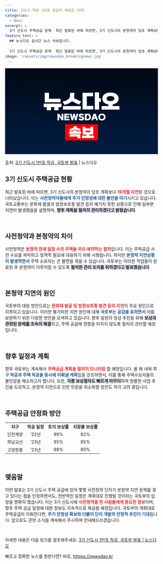 ```yaml
---
title: 신도시 착공 1만호 공급의 새로운 시대!
categories:
  - News
excerpt: >
  3기 신도시 주택공급 문제  최근 발표된 바에 따르면, 3기 신도시의 본청약이 당초 계획보다 19개월 지연된…
feature_text: >
  ## 뉴스다오 실시간 뉴스 속보입니다.

  3기 신도시 주택공급 문제  최근 발표된 바에 따르면, 3기 신도시의 본청약이 당초 계획보다 19개월 지연된…
image: '/assets/img/newsdao_breakingnews.jpg'
---
```


![뉴스다오 속보](/assets/img/newsdao_breakingnews.jpg)

<p>출처: <a href="httpss://newsdao.kr/4871" rel="dofollow">3기 신도시 1만호 착공, 국토부 발표</a> | 뉴스다오</p>

<h2 data-ke-size="size26">3기 신도시 주택공급 현황</h2>

<p data-ke-size="size16">최근 발표된 바에 따르면, 3기 신도시의 본청약이 당초 계획보다 <b><span style="color: #ee2323;">19개월 지연</span></b>된 것으로 나타났습니다. 이는 <b><span style="color: #1a5490;">사전청약자들에게 주거 안정성에 대한 불안을 야기</span></b>시키고 있습니다. 국토교통부는 문화재 발굴과 법정보호종 발견 등의 예기치 못한 상황으로 인해 일부분 지연이 발생했음을 설명하며, <b><span style="background-color: #21538527;">향후 계획을 철저히 관리하겠다고 밝혔습니다</span></b>.</p>

<p data-ke-size="size16">&nbsp;</p>

<h2 data-ke-size="size26">사전청약과 본청약의 차이</h2>

<p data-ke-size="size16">사전청약은 <b><span style="color: #ee2323;">본청약 전에 일정 수의 주택을 미리 예약하는 절차</span></b>입니다. 이는 주택공급 사전 수요를 파악하고 정책적 필요에 대응하기 위해 시행됩니다. 하지만 <b><span style="color: #1a5490;">본청약 지연상황이 발생하면서</span></b> 주택 소유자는 큰 불편을 겪을 수 있습니다. 국토부는 이러한 작업들이 완료된 후 본청약이 이루어질 수 있도록 <b><span style="background-color: #21538527;">철저한 관리 조치를 취하겠다고 발표했습니다</span></b>.</p>

<p data-ke-size="size16">&nbsp;</p>

<h2 data-ke-size="size26">본청약 지연의 원인</h2>

<p data-ke-size="size16">국토부의 대응 방안으로는 <b><span style="color: #ee2323;">문화재 발굴 및 법정보호종 발견 등의 지연</span></b>이 주요 원인으로 지목되고 있습니다. 이러한 불가피한 지연 원인에 대해 <b><span style="color: #1a5490;">국토부는 공감을 표하면서</span></b> 이를 보완하기 위한 다양한 방안을 모색하고 있습니다. 향후 일정의 정상 추진을 위해 <b><span style="background-color: #21538527;">보상과 관련된 문제를 조속히 해결</span></b>하고, 주택 공급에 영향을 미치지 않도록 철저히 관리할 예정입니다.</p>

<p data-ke-size="size16">&nbsp;</p>

<h2 data-ke-size="size26">향후 일정과 계획</h2>

<p data-ke-size="size16">향후 국토부는 계속해서 <b><span style="color: #ee2323;">주택공급 계획을 철저히 모니터링</span></b> 할 예정입니다. 올 해 내에 <b><span style="color: #1a5490;">지구 착공과 주택 착공을 동시에 이뤄낼 계획</span></b>임을 강조하면서, 이를 통해 주택수요자들의 불안감을 해소하고자 합니다. 또한, <b><span style="background-color: #21538527;">각종 보상절차도 빠르게 마무리</span></b>하여 원활한 사업 추진을 도모하고, 본청약 지연으로 인한 민원을 최소화할 방안도 적극 고려 중입니다.</p>

<p data-ke-size="size16">&nbsp;</p>

<h2 data-ke-size="size26">주택공급 안정화 방안</h2>

<table style="width: 100%; border-collapse: collapse;">
    <tbody>
        <tr>
            <td style="text-align: center; height: 17px;"><b>지구</b></td>
            <td style="text-align: center; height: 17px;"><b>착공 일정</b></td>
            <td style="text-align: center; height: 17px;"><b>토지 보상률</b></td>
            <td style="text-align: center; height: 17px;"><b>지장물 보상률</b></td>
        </tr>
        <tr>
            <td style="text-align: center; height: 17px;">인천계양</td>
            <td style="text-align: center; height: 17px;">‘22년</td>
            <td style="text-align: center; height: 17px;">99%</td>
            <td style="text-align: center; height: 17px;">92%</td>
        </tr>
        <tr>
            <td style="text-align: center; height: 17px;">하남교산</td>
            <td style="text-align: center; height: 17px;">‘23년</td>
            <td style="text-align: center; height: 17px;">95%</td>
            <td style="text-align: center; height: 17px;">95%</td>
        </tr>
        <tr>
            <td style="text-align: center; height: 17px;">고양창릉</td>
            <td style="text-align: center; height: 17px;">‘23년</td>
            <td style="text-align: center; height: 17px;">98%</td>
            <td style="text-align: center; height: 17px;">90%</td>
        </tr>
    </tbody>
</table>

<p data-ke-size="size16">&nbsp;</p>

<h2 data-ke-size="size26">맺음말</h2>

<p data-ke-size="size16">이번 발표는 3기 신도시 주택 공급에 있어 몇몇 사전청약 단지가 본청약 지연 문제를 겪고 있다는 점을 인정하면서도, 전반적인 일정은 계획대로 진행될 것이라는 국토부의 입장을 명확히 했습니다. 이는 3기 신도시에 <b><span style="color: #ee2323;">사전청약을 한 사람들에게 중요한 정보</span></b>이며, 향후 주택 공급 일정에 대한 정보도 지속적으로 제공될 예정입니다. 국토부의 계획대로 주택공급이 이뤄진다면, <b><span style="color: #1a5490;">주거 안정성 확보와 더불어 단지 개발의 안정적 추진이 기대</span></b>됩니다. 앞으로도 관련 소식을 계속해서 주시하며 안내해드리겠습니다.</p>

<p data-ke-size="size16">&nbsp;</p>

<p data-ke-size="size16">자세한 내용은 다음 링크를 참조해주세요: <a href="httpss://newsdao.kr/4871">3기 신도시 1만호 착공, 국토부 발표 | 뉴스다오</a></p> 

빠르고 정확한 뉴스를 원한다면? 바로, <a href="httpss://newsdao.kr" rel="dofollow">httpss://newsdao.kr</a>



